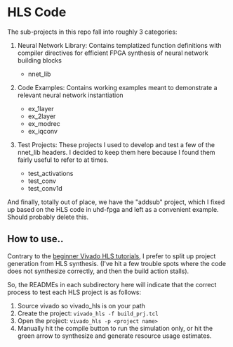# HLS Code

The sub-projects in this repo fall into roughly 3 categories:

1. Neural Network Library: Contains templatized function definitions with compiler directives for efficient FPGA synthesis of neural network building blocks
    * nnet_lib
    
2. Code Examples: Contains working examples meant to demonstrate a relevant neural network instantiation
    * ex_1layer
    * ex_2layer
    * ex_modrec
    * ex_iqconv
    
3. Test Projects: These projects I used to develop and test a few of the nnet_lib headers. I decided to keep them here because I found them fairly useful to refer to at times.
    * test_activations
    * test_conv
    * test_conv1d

And finally, totally out of place, we have the "addsub" project, which I fixed up based on the HLS code in uhd-fpga and left as a convenient example. Should probably delete this. 

## How to use..

Contrary to the [beginner Vivado HLS tutorials](https://www.xilinx.com/support/documentation/sw_manuals/xilinx2015_4/ug871-vivado-high-level-synthesis-tutorial.pdf), I prefer to split up project generation from HLS synthesis. (I've hit a few trouble spots where the code does not synthesize correctly, and then the build action stalls). 

So, the READMEs in each subdirectory here will indicate that the correct process to test each HLS project is as follows:

1. Source vivado so vivado_hls is on your path
2. Create the project: `vivado_hls -f build_prj.tcl`
3. Open the project: `vivado_hls -p <project name>`
4. Manually hit the compile button to run the simulation only, or hit the green arrow to synthesize and generate resource usage estimates. 


